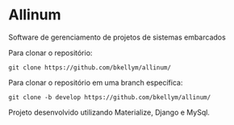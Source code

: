 # Allinum
Software de gerenciamento de projetos de sistemas embarcados

Para clonar o repositório:
  
  ``` git clone https://github.com/bkellym/allinum/ ``` 
  
  
Para clonar o repositório em uma branch específica:

  ``` git clone -b develop https://github.com/bkellym/allinum/ ```

Projeto desenvolvido utilizando Materialize, Django e MySql.

